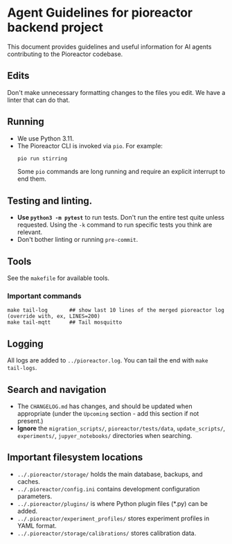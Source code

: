 # Agent Guidelines for pioreactor backend project

This document provides guidelines and useful information for AI agents contributing to the Pioreactor codebase.

## Edits

Don't make unnecessary formatting changes to the files you edit. We have a linter that can do that.

## Running

- We use Python 3.11.
- The Pioreactor CLI is invoked via `pio`. For example:
  ```bash
  pio run stirring
  ```
  Some `pio` commands are long running and require an explicit interrupt to end them.

## Testing and linting.

- **Use `python3 -m pytest`** to run tests. Don't run the entire test quite unless requested. Using the `-k` command to run specific tests you think are relevant.
- Don't bother linting or running `pre-commit`.

## Tools

See the `makefile` for available tools.

### Important commands

```
make tail-log       ## show last 10 lines of the merged pioreactor log (override with, ex, LINES=200)
make tail-mqtt      ## Tail mosquitto
```

## Logging

 All logs are added to `../pioreactor.log`. You can tail the end with `make tail-logs`.

## Search and navigation

- The `CHANGELOG.md` has changes, and should be updated when appropriate (under the `Upcoming` section - add this section if not present.)
- **Ignore** the `migration_scripts/`, `pioreactor/tests/data`, `update_scripts/`, `experiments/`, `jupyer_notebooks/` directories when searching.

## Important filesystem locations

- `../.pioreactor/storage/` holds the main database, backups, and caches.
- `../.pioreactor/config.ini` contains development configuration parameters.
- `../.pioreactor/plugins/` is where Python plugin files (\*.py) can be added.
- `../.pioreactor/experiment_profiles/` stores experiment profiles in YAML format.
- `../.pioreactor/storage/calibrations/` stores calibration data.
